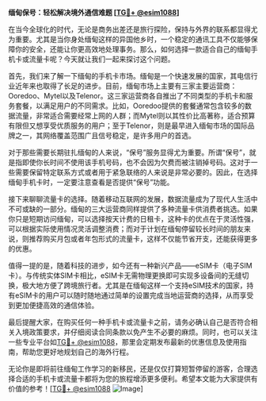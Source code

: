 **缅甸保号：轻松解决境外通信难题 [[TG💪+ @esim1088](https://t.me/s/esim1088)]**

在当今全球化的时代，无论是商务出差还是旅行探险，保持与外界的联系都显得尤为重要。尤其是当你身处缅甸这样的异国他乡时，一个稳定的通讯工具不仅能够保障你的安全，还能让你更高效地处理事务。那么，如何选择一款适合自己的缅甸手机卡或流量卡呢？今天就让我们一起来探讨这个问题。

首先，我们来了解一下缅甸的手机卡市场。缅甸是一个快速发展的国家，其电信行业近年来也取得了长足的进步。目前，缅甸市场上主要有三家主要运营商：Ooredoo、Mytel以及Telenor。这三家运营商各自推出了不同类型的手机卡和服务套餐，以满足用户的不同需求。比如，Ooredoo提供的套餐通常包含较多的数据流量，非常适合需要经常上网的人群；而Mytel则以其性价比高著称，适合预算有限但又想享受优质服务的用户；至于Telenor，则是最早进入缅甸市场的国际品牌之一，其网络覆盖范围广且信号稳定，是许多用户的首选。

对于那些需要长期驻扎缅甸的人来说，“保号”服务显得尤为重要。所谓“保号”，就是指即使你长时间不使用该手机号码，也不会因为欠费而被注销掉号码。这对于一些需要保留特定联系方式或者用于紧急联络的人来说是非常必要的。因此，在选择缅甸手机卡时，一定要注意查看是否提供“保号”功能。

接下来聊聊流量卡的选择。随着移动互联网的发展，数据流量成为了现代人生活中不可或缺的一部分。缅甸的三大运营商同样提供了多种流量卡供消费者挑选。如果你只是短期访问缅甸，可以选择按天计费的日租卡，这种卡的优点在于灵活性强，可以根据实际使用情况灵活调整消费；而对于计划在缅甸停留较长时间的朋友来说，则推荐购买月包或者年包形式的流量卡，这样不仅能节省开支，还能获得更多的优惠。

值得一提的是，随着科技的进步，如今还有一种新兴产品——eSIM卡（电子SIM卡）。与传统实体SIM卡相比，eSIM卡无需物理更换即可实现多设备间的无缝切换，极大地方便了跨境旅行者。尤其是在缅甸这样一个支持eSIM技术的国家，持有eSIM卡的用户可以随时随地通过简单的设置完成当地运营商的选择，从而享受到更加便捷高效的通信体验。

最后提醒大家，在购买任何一种手机卡或流量卡之前，请务必确认自己是否符合相关入境政策要求，并仔细阅读合同条款以免产生不必要的麻烦。同时，也可以关注一些专业平台如[TG💪+ @esim1088](https://t.me/s/esim1088)，那里会定期发布最新的优惠信息及使用指南，帮助您更好地规划自己的海外行程。

无论你是即将前往缅甸工作学习的新移民，还是仅仅打算短暂停留的游客，合理选择合适的手机卡或流量卡都将为您的旅程增添更多便利。希望本文能为大家提供有价值的参考！[[TG💪+ @esim1088](https://t.me/s/esim1088) ![Image](https://i.postimg.cc/4NQfJmqS/Snipaste-2025-05-13-00-14-12.png)]